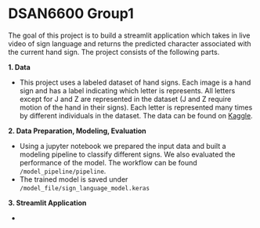 # DSAN6600 Group1

The goal of this project is to build a streamlit application which takes in live video of sign language and returns the predicted character associated with the current hand sign. The project consists of the following parts. 

**1. Data**
- This project uses a labeled dataset of hand signs. Each image is a hand sign and has a label indicating which letter is represents. All letters except for J and Z are represented in the dataset (J and Z require motion of the hand in their signs). Each letter is represented many times by different individuals in the dataset. The data can be found on [Kaggle](https://www.kaggle.com/datasets/datamunge/sign-language-mnist).
  
**2. Data Preparation, Modeling, Evaluation**
- Using a jupyter notebook we prepared the input data and built a modeling pipeline to classify different signs. We also evaluated the performance of the model. The workflow can be found `/model_pipeline/pipeline`.
- The trained model is saved under `/model_file/sign_language_model.keras`

**3. Streamlit Application**
- `                 `

